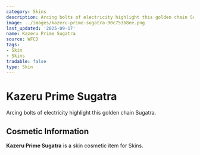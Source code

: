 ```yaml
---
category: Skins
description: Arcing bolts of electricity highlight this golden chain Sugatra.
image: ../images/kazeru-prime-sugatra-90c753b8ee.png
last_updated: '2025-09-17'
name: Kazeru Prime Sugatra
source: WFCD
tags:
- Skin
- Skins
tradable: false
type: Skin
---
```


# Kazeru Prime Sugatra

Arcing bolts of electricity highlight this golden chain Sugatra.

## Cosmetic Information

**Kazeru Prime Sugatra** is a skin cosmetic item for Skins.

